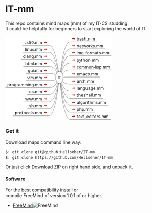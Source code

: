 # IT-mm


This repo contains mind maps (mm) of my IT-CS studding.  
It could be helpfully for beginners to start exploring the world of IT.  

![IT](./IT.png)

### Get it
Download maps command line way:

    $: git clone git@github:Hellseher/IT-mm  
    $: git clone https://github.com/Hellseher/IT-mm  

Or just click Download ZIP on right hand side, and unpack it.

#### Software
For the best compatibility install or  
compile FreeMind of version 1.0.1 of or higher. 
+   [FreeMind](http://freemind.sourceforge.net/wiki/index.php/Main_Page)![FreeMind](http://a.fsdn.com/allura/p/freemind/icon) 
